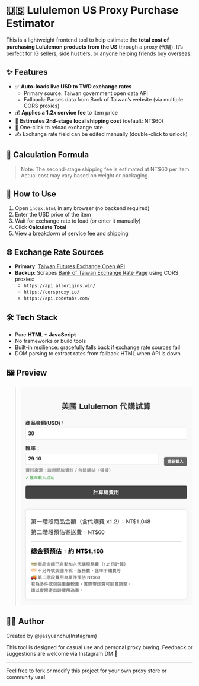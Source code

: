 # 🇺🇸 Lululemon US Proxy Purchase Estimator

This is a lightweight frontend tool to help estimate the **total cost of purchasing Lululemon products from the US** through a proxy (代購). It’s perfect for IG sellers, side hustlers, or anyone helping friends buy overseas.

## ✨ Features

- ✅ **Auto-loads live USD to TWD exchange rates**
  - Primary source: Taiwan government open data API
  - Fallback: Parses data from Bank of Taiwan’s website (via multiple CORS proxies)
- 💰 **Applies a 1.2x service fee** to item price
- 🚚 **Estimates 2nd-stage local shipping cost** (default: NT$60)
- 🔁 One-click to reload exchange rate
- ✍️ Exchange rate field can be edited manually (double-click to unlock)

## 🧮 Calculation Formula


> Note: The second-stage shipping fee is estimated at NT$60 per item. Actual cost may vary based on weight or packaging.

## 🧾 How to Use

1. Open `index.html` in any browser (no backend required)
2. Enter the USD price of the item
3. Wait for exchange rate to load (or enter it manually)
4. Click **Calculate Total**
5. View a breakdown of service fee and shipping

## 🌐 Exchange Rate Sources

- **Primary**: [Taiwan Futures Exchange Open API](https://openapi.taifex.com.tw/v1/DailyForeignExchangeRates)
- **Backup**: Scrapes [Bank of Taiwan Exchange Rate Page](https://rate.bot.com.tw/xrt?Lang=zh-TW) using CORS proxies:
  - `https://api.allorigins.win/`
  - `https://corsproxy.io/`
  - `https://api.codetabs.com/`

## 🛠️ Tech Stack

- Pure **HTML + JavaScript**
- No frameworks or build tools
- Built-in resilience: gracefully falls back if exchange rate sources fail
- DOM parsing to extract rates from fallback HTML when API is down

## 🖼 Preview

> ![alt text](image.png)

## 👩‍💻 Author

Created by @jiasyuanchu(Instagram)

This tool is designed for casual use and personal proxy buying. Feedback or suggestions are welcome via Instagram DM 💌

---

Feel free to fork or modify this project for your own proxy store or community use!
